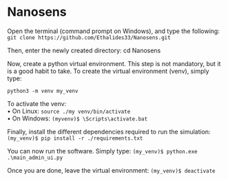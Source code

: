 # Nanosens

Open the terminal (command prompt on Windows), and type the following:
`git clone https://github.com/Ethalides33/Nanosens.git`

Then, enter the newly created directory:
cd Nanosens

Now, create a python virtual environment. This step is not mandatory, but it is a good
habit to take. To create the virtual environment (venv), simply type:

`python3 -m venv my_venv`

To activate the venv:<br/>
• On Linux: `source ./my venv/bin/activate` <br/>
• On Windows: `(myvenv)$ \Scripts\activate.bat`<br/>

Finally, install the different dependencies required to run the simulation:
`(my_venv)$ pip install -r ./requirements.txt`<br/>

You can now run the software. Simply type:
`(my_venv)$ python.exe .\main_admin_ui.py`<br/>

Once you are done, leave the virtual environment:
`(my_venv)$ deactivate`


